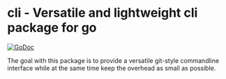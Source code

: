 # cli - Versatile and lightweight cli package for go

[![GoDoc](https://godoc.org/github.com/alfrunes/cli?status.svg)](https://godoc.org/github.com/alfrunes/cli)

The goal with this package is to provide a versatile git-style commandline
interface while at the same time keep the overhead as small as possible.

